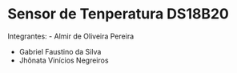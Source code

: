 # Sensor de Tenperatura DS18B20
Integrantes: - Almir de Oliveira Pereira <br>
 - Gabriel Faustino da Silva <br>
 - Jhônata Vinícios Negreiros



